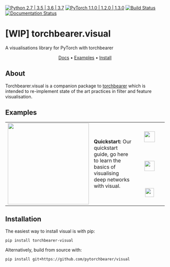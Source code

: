 [![Python 2.7 | 3.5 | 3.6 | 3.7](https://img.shields.io/badge/python-2.7%20%7C%203.5%20%7C%203.6%20%7C%203.7-brightgreen.svg)](https://www.python.org/) 
[![PyTorch 1.1.0 | 1.2.0 | 1.3.0](https://img.shields.io/badge/pytorch-1.1.0%20%7C%201.2.0%20%7C%201.3.0-brightgreen.svg)](https://pytorch.org/) 
[![Build Status](https://travis-ci.com/pytorchbearer/visual.svg?branch=master)](https://travis-ci.com/pytorchbearer/visual)
[![Documentation Status](https://readthedocs.org/projects/visual/badge/?version=latest)](https://visual.readthedocs.io/en/latest/?badge=latest)

# \[WIP\] torchbearer.visual
A visualisations library for PyTorch with torchbearer

<p align="center">
  <a href="https://visual.readthedocs.io/en/latest/">Docs</a> •
  <a href="#examples">Examples</a> •
  <a href="#install">Install</a>
</p>

<a name="about"/>

## About

Torchbearer.visual is a companion package to [torchbearer](https://github.com/ecs-vlc/torchbearer) which is 
intended to re-implement state of the art practices in filter and feature visualisation.

<a id="examples"></a>

## Examples

<table>
    <tr>
        <td rowspan="3" width="160">
            <img src="https://raw.githubusercontent.com/pytorchbearer/visual/master/docs/_static/img/quickstart.png" width="256">
        </td>    
        <td rowspan="3">
            <b>Quickstart:</b> Our quickstart guide, go here to learn the basics of visualising deep networks with visual.
        </td>
        <td align="center" width="80">
            <a href="https://nbviewer.jupyter.org/github/pytorchbearer/visual/blob/master/docs/_static/notebooks/quickstart.ipynb">
                <img src="http://www.pytorchbearer.org/assets/img/nbviewer_logo.svg" height="34">
            </a>
        </td>
    </tr>
    <tr>
        <td align="center">
            <a href="https://github.com/pytorchbearer/visual/blob/master/docs/_static/notebooks/quickstart.ipynb">
                <img src="http://www.pytorchbearer.org/assets/img/github_logo.png" height="32">
            </a>
        </td>
    </tr>
    <tr>
        <td align="center">
            <a href="https://colab.research.google.com/github/pytorchbearer/visual/blob/master/docs/_static/notebooks/quickstart.ipynb">
                <img src="http://www.pytorchbearer.org/assets/img/colab_logo.png" height="28">
            </a>
        </td>
    </tr>
</table>

<a name="install"/>

## Installation

The easiest way to install visual is with pip:

`pip install torchbearer-visual`

Alternatively, build from source with:

`pip install git+https://github.com/pytorchbearer/visual`
